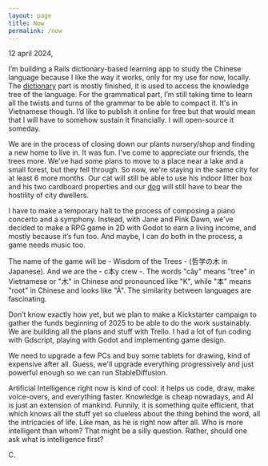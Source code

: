 ```yaml
---
layout: page
title: Now
permalink: /now
---
```


12 april 2024,

I’m building a Rails dictionary-based learning app to study the Chinese language because I like the way it works,
only for my use for now, locally.
The [dictionary](/files/dictionary.png) part is mostly finished, it is used to access the knowledge tree of the language.
For the grammatical part, I’m still taking time to learn all the twists and turns of the grammar to be able to compact it.
It's in Vietnamese though. I’d like to publish it online for free but that would mean that I will have to somehow sustain it financially.
I will open-source it someday.

We are in the process of closing down our plants nursery/shop and finding a new home to live in. It was fun. I've come to appreciate our friends, the trees more.
We've had some plans to move to a place near a lake and a small forest, but they fell through. So now, we're staying in the same city for at least 6 more months.
Our cat will still be able to use his indoor litter box and his two cardboard properties and our [dog](/files/painting_dog.jpg) will still have to bear the hostility of city dwellers.

I have to make a temporary halt to the process of composing a piano concerto and a symphony.
Instead, with Jane and Pink Dawn, we've decided to make a RPG game in 2D with Godot to earn a living income, and mostly because it’s fun too.
And maybe, I can do both in the process, a game needs music too.

The name of the game will be - Wisdom of the Trees - (哲学の木 in Japanese). And we are the - c本y crew -.
The words "cây" means "tree" in Vietnamese or "木" in Chinese and pronounced like "K", while "本" means "root" in Chinese and looks like "Â".
The similarity between languages are fascinating.

Don’t know exactly how yet, but we plan to make a Kickstarter campaign to gather the funds beginning of 2025 to be able to do the work sustainably.
We are building all the plans and stuff with Trello. I had a lot of fun coding with Gdscript, playing with Godot and implementing game design.

We need to upgrade a few PCs and buy some tablets for drawing, kind of expensive after all.
Guess, we'll upgrade everything progressively and just powerful enough so we can run StableDiffusion.

Artificial Intelligence right now is kind of cool: it helps us code, draw, make voice-overs, and everything faster.
Knowledge is cheap nowadays, and AI is just an extension of mankind. Funnily, it is something quite efficient, that which knows all the stuff yet so clueless about the thing behind the word, all the intricacies of life. Like man, as he is right now after all. Who is more intelligent than whom? That might be a silly question. Rather, should one ask what is intelligence first?

C.